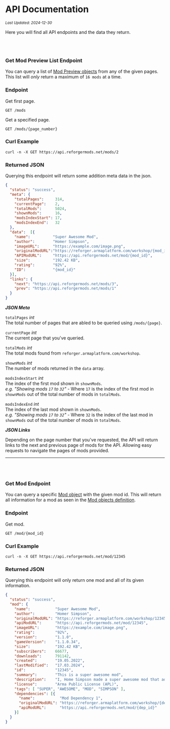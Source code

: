 # API Documentation
<sup>*Last Updated: 2024-12-30*</sup>

Here you will find all API endpoints and the data they return.

<br><br>

### **Get Mod Preview List Endpoint**

You can query a list of [Mod Preview objects](?page=documentation/mods) from any of the given pages.
This list will *only* return a maximum of `16 mods` at a time.

### **Endpoint**
Get first page.
```
GET /mods
```

Get a specified page.
```
GET /mods/{page_number}
```

### **Curl Example**
```
curl -n -X GET https://api.reforgermods.net/mods/2
```

### **Returned JSON**

Querying this endpoint will return some addition meta data in the json.
```json
{
  "status": "success",
  "meta": {
    "totalPages":     314,
    "currentPage":    2,
    "totalMods":      5024,
    "shownMods":      16,
    "modsIndexStart": 17,
    "modsIndexEnd":   32
  },
  "data":  [{
    "name":          "Super Awesome Mod",
    "author":        "Homer Simpson",
    "imageURL":      "https://example.com/image.png",
    "originalModURL":"https://reforger.armaplatform.com/workshop/{mod_id}",
    "APIModURL":     "https://api.reforgermods.net/mod/{mod_id}",
    "size":          "192.42 KB",
    "rating":        "92%",
    "ID":            "{mod_id}"
  }],
  "links": {
    "next": "https://api.reforgermods.net/mods/3",
    "prev": "https://api.reforgermods.net/mods/1"
  }
}
```

***JSON Meta***

`totalPages` *int*\
The total number of pages that are abled to be queried using `/mods/{page}`.

`currentPage` *int*\
The current page that you've queried.

`totalMods` *int*\
The total mods found from `reforger.armaplatform.com/workshop`.

`shownMods` *int*\
The number of mods returned in the `data` array.

`modsIndexStart` *int*\
The index of the first mod shown in `shownMods`.\
*e.g. "Showing mods `17` to `32`"*  - Where `17` is the index of the first mod in `shownMods` out of the total number of mods in `totalMods`.

`modsIndexEnd` *int*\
The index of the last mod shown in `shownMods`.\
*e.g. "Showing mods `17` to `32`"*  - Where `32` is the index of the last mod in `shownMods` out of the total number of mods in `totalMods`.

***JSON Links***

Depending on the page number that you've requested, the API will return links to the next and previous page of mods for the API.
Allowing easy requests to navigate the pages of mods provided.
___
<br><br>

### **Get Mod Endpoint**

You can query a specific [Mod object](?page=documentation/mods) with the given mod id.
This will return all information for a mod as seen in the [Mod objects definition](?page=documentation/mods).

### **Endpoint**
Get mod.
```
GET /mod/{mod_id}
```

### **Curl Example**
```
curl -n -X GET https://api.reforgermods.net/mod/12345
```

### **Returned JSON**

Querying this endpoint will only return one mod and all of its given information.
```json
{
  "status": "success",
  "mod": {
    "name":           "Super Awesome Mod",
    "author":         "Homer Simpson",
    "originalModURL": "https://reforger.armaplatform.com/workshop/12345",
    "apiModURL":      "https://api.reforgermods.net/mod/12345",
    "imageURL":       "https://example.com/image.png",
    "rating":         "92%",
    "version":        "1.1.0",
    "gameVersion":    "1.1.0.34",
    "size":           "192.42 KB",
    "subscribers":    66677,
    "downloads":      791142,
    "created":        "19.05.2022",
    "lastModified":   "17.03.2024",
    "id":             "12345",
    "summary":        "This is a super awesome mod",
    "description":    "I, Home Simpson made a super awesome mod that adds so much cool stuff to arma reforger!",
    "license":        "Arma Public License (APL)",
    "tags": [ "SUPER", "AWESOME", "MOD", "SIMPSON" ],
    "dependencies": [{
      "name":           "Mod Dependency 1",
      "originalModURL": "https://reforger.armaplatform.com/workshop/{dep_id}",
      "apiModURL":      "https://api.reforgermods.net/mod/{dep_id}"
    }]
  }
}
```
